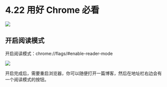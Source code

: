 # 4.22 用好 Chrome 必看

![](http://image.iswbm.com/20200602135014.png)

## 开启阅读模式

开启阅读模式：chrome://flags/#enable-reader-mode

![](http://image.iswbm.com/20191201103653.png)

开启完成后，需要重启浏览器，你可以随便打开一篇博客，然后在地址栏右边会有一个阅读模式的按钮。



